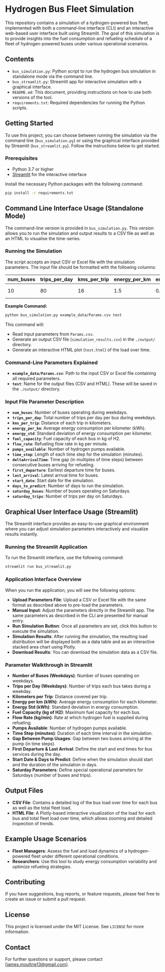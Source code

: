 # Hydrogen Bus Fleet Simulation

This repository contains a simulation of a hydrogen-powered bus fleet, implemented with both a command-line interface (CLI) and an interactive web-based user interface built using Streamlit. The goal of this simulation is to provide insights into the fuel consumption and refueling schedule of a fleet of hydrogen-powered buses under various operational scenarios.

## Contents

- `bus_simulation.py`: Python script to run the hydrogen bus simulation in standalone mode via the command line.
- `bus_streamlit.py`: Streamlit app for interactive simulation with a graphical interface.
- `README.md`: This document, providing instructions on how to use both versions of the tool.
- `requirements.txt`: Required dependencies for running the Python scripts.

## Getting Started

To use this project, you can choose between running the simulation via the command line (`bus_simulation.py`) or using the graphical interface provided by Streamlit (`bus_streamlit.py`). Follow the instructions below to get started.

### Prerequisites

- Python 3.7 or higher
- [Streamlit](https://streamlit.io/) for the interactive interface

Install the necessary Python packages with the following command:

```sh
pip install -r requirements.txt
```

## Command Line Interface Usage (Standalone Mode)

The command-line version is provided in `bus_simulation.py`. This version allows you to run the simulation and output results to a CSV file as well as an HTML to visualise the time-series.

### Running the Simulation

The script accepts an input CSV or Excel file with the simulation parameters. The input file should be formatted with the following columns:

| num_buses | trips_per_day | kms_per_trip | energy_per_km | energy_std | fuel_capacity | flow_rate | pumps_available | time_step | deltaArrivalTime | first_departure | last_arrival | start_date | days_to_predict | saturday_buses | saturday_trips |
| ----------| --------------| -------------| --------------| -----------| --------------| ----------| ----------------| ----------| ----------------| ----------------| -------------| -----------| ---------------| --------------| -------------- |
| 10        | 80            | 16           | 1.5           | 0.3        | 50            | 1         | 2              | 15        | 2               | 06:00          | 22:00        | 2024-11-04 | 7             | 5              | 40             |

**Example Command:**

```sh
python bus_simulation.py example_data/Params.csv test
```

This command will:
- Read input parameters from `Params.csv`.
- Generate an output CSV file (`simulation_results.csv`) in the `./output/` directory.
- Generate an interactive HTML plot (`test.html`) of the load over time.

### Command-Line Parameters Explained

- **`example_data/Params.csv`**: Path to the input CSV or Excel file containing all required parameters.
- **`test`**: Name for the output files (CSV and HTML). These will be saved in the `./output/` directory.

### Input File Parameter Description
- **`num_buses`**: Number of buses operating during weekdays.
- **`trips_per_day`**: Total number of trips per day per bus during weekdays.
- **`kms_per_trip`**: Distance of each trip in kilometers.
- **`energy_per_km`**: Average energy consumption per kilometer (kWh).
- **`energy_std`**: Standard deviation of energy consumption per kilometer.
- **`fuel_capacity`**: Fuel capacity of each bus in kg of H2.
- **`flow_rate`**: Refueling flow rate in kg per minute.
- **`pumps_available`**: Number of hydrogen pumps available.
- **`time_step`**: Length of each time step for the simulation (minutes).
- **`deltaArrivalTime`**: Time gap (in multiples of time steps) between consecutive buses arriving for refueling.
- **`first_departure`**: Earliest departure time for buses.
- **`last_arrival`**: Latest arrival time for buses.
- **`start_date`**: Start date for the simulation.
- **`days_to_predict`**: Number of days to run the simulation.
- **`saturday_buses`**: Number of buses operating on Saturdays.
- **`saturday_trips`**: Number of trips per day on Saturdays.

## Graphical User Interface Usage (Streamlit)

The Streamlit interface provides an easy-to-use graphical environment where you can adjust simulation parameters interactively and visualize results instantly.

### Running the Streamlit Application

To run the Streamlit interface, use the following command:

```sh
streamlit run bus_streamlit.py
```

### Application Interface Overview

When you run the application, you will see the following options:

- **Upload Parameters File**: Upload a CSV or Excel file with the same format as described above to pre-load the parameters.
- **Manual Input**: Adjust the parameters directly in the Streamlit app. The same parameters as described in the CLI are presented for manual entry.
- **Run Simulation Button**: Once all parameters are set, click this button to execute the simulation.
- **Simulation Results**: After running the simulation, the resulting load distribution will be displayed both as a data table and as an interactive stacked area chart using Plotly.
- **Download Results**: You can download the simulation data as a CSV file.

### Parameter Walkthrough in Streamlit

- **Number of Buses (Weekdays)**: Number of buses operating on weekdays.
- **Trips per Day (Weekdays)**: Number of trips each bus takes during a weekday.
- **Kilometers per Trip**: Distance covered per trip.
- **Energy per km (kWh)**: Average energy consumption for each kilometer.
- **Energy Std (kWh)**: Standard deviation in energy consumption.
- **Fuel Capacity (kg of H2)**: Maximum fuel capacity for each bus.
- **Flow Rate (kg/min)**: Rate at which hydrogen fuel is supplied during refueling.
- **Pumps Available**: Number of hydrogen pumps available.
- **Time Step (minutes)**: Duration of each time interval in the simulation.
- **Gap Between Pump Usages**: Gap between two buses arriving at the pump (in time steps).
- **First Departure & Last Arrival**: Define the start and end times for bus services during the day.
- **Start Date & Days to Predict**: Define when the simulation should start and the duration of the simulation in days.
- **Saturday Parameters**: Define special operational parameters for Saturdays (number of buses and trips).

## Output Files
- **CSV File**: Contains a detailed log of the bus load over time for each bus as well as the total fleet load.
- **HTML File**: A Plotly-based interactive visualization of the load for each bus and total fleet load over time, which allows zooming and detailed inspection of trends.

## Example Usage Scenarios
- **Fleet Managers**: Assess the fuel and load dynamics of a hydrogen-powered fleet under different operational conditions.
- **Researchers**: Use this tool to study energy consumption variability and optimize refueling strategies.

## Contributing
If you have suggestions, bug reports, or feature requests, please feel free to create an issue or submit a pull request.

## License
This project is licensed under the MIT License. See `LICENSE` for more information.

## Contact
For further questions or support, please contact [james.moultrie13@gmail.com].


